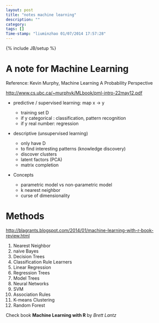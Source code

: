 ```yaml
---
layout: post
title: "notes machine learning"
description: ""
category:
tags: []
Time-stamp: "liuminzhao 01/07/2014 17:57:28"
---
```

{% include JB/setup %}

A note for Machine Learning
===============

Reference: Kevin Murphy, Machine Learning A Probability Perspective

<http://www.cs.ubc.ca/~murphyk/MLbook/pml-intro-22may12.pdf>

- predictive / supervised learning: map x -> y
  - training set D
  - if y categorical : classification, pattern recognition
  - if y real number: regression

- descriptive (unsupervised learning)
  - only have D
  - to find interesting patterns (knowledge discovery)
  - discover clusters
  - latent factors (PCA)
  - matrix completion
- Concepts
  - parametric model vs non-parametric model
  - k nearest neighbor
  - curse of dimensionality

# Methods

<http://blagrants.blogspot.com/2014/01/machine-learning-with-r-book-review.html>

1. Nearest Neighbor
2. naive Bayes
3. Decision Trees
4. Classification Rule Learners
5. Linear Regression
6. Regression Trees
7. Model Trees
8. Neural Networks
9. SVM
10. Association Rules
11. K-means Clustering
12. Random Forest

Check book **Machine Learning with R** by *Brett Lantz*
